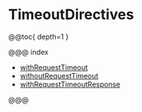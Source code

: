<a id="timeoutdirectives"></a>
# TimeoutDirectives

@@toc{ depth=1 }

@@@ index

* [withRequestTimeout](withRequestTimeout.md)
* [withoutRequestTimeout](withoutRequestTimeout.md)
* [withRequestTimeoutResponse](withRequestTimeoutResponse.md)

@@@